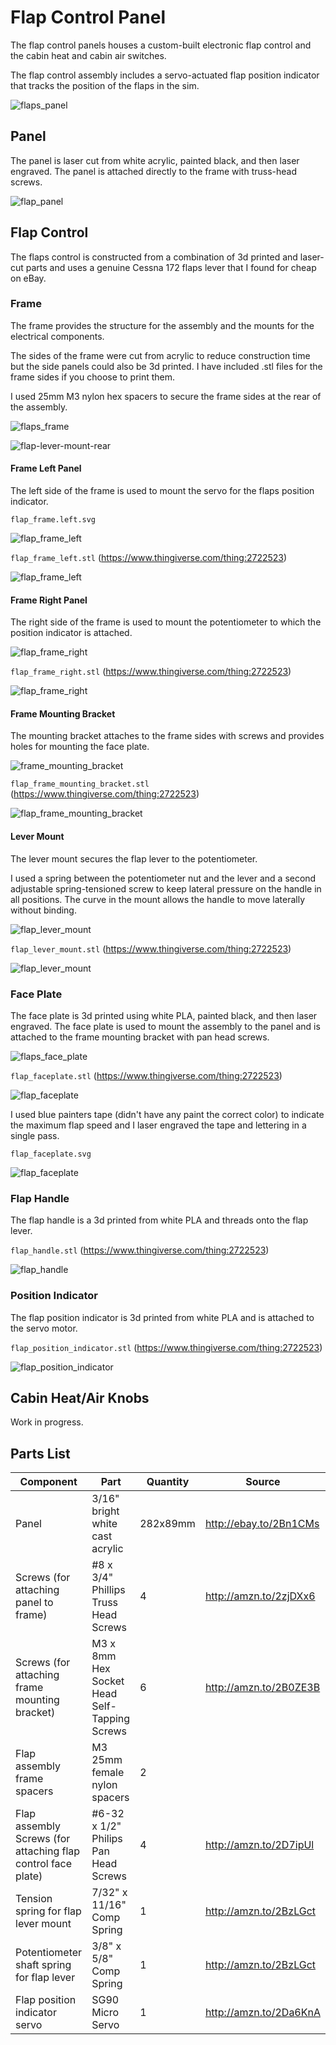 # Flap Control Panel

The flap control panels houses a custom-built electronic flap control and the cabin heat and cabin air switches.

The flap control assembly includes a servo-actuated flap position indicator that tracks the position of the flaps in the sim.

![flaps_panel](images/flaps_panel.jpg)

## Panel

The panel is laser cut from white acrylic, painted black, and then laser engraved. The panel is attached directly to the frame with truss-head screws.

![flap_panel](flap_panel.svg)

## Flap Control

The flaps control is constructed from a combination of 3d printed and laser-cut parts and uses a genuine Cessna 172 flaps lever that I found for cheap on eBay.

### Frame

The frame provides the structure for the assembly and the mounts for the electrical components.

The sides of the frame were cut from acrylic to reduce construction time but the side panels could also be 3d printed. I have included .stl files for the frame sides if you choose to print them. 

I used 25mm M3 nylon hex spacers to secure the frame sides at the rear of the assembly.

![flaps_frame](images/flaps_frame.jpg)

![flap-lever-mount-rear](images/flap-lever-mount-rear.jpg)

#### Frame Left Panel

The left side of the frame is used to mount the servo for the flaps position indicator.

`flap_frame.left.svg`

![flap_frame_left](flap_frame_left.svg)

`flap_frame_left.stl` (https://www.thingiverse.com/thing:2722523)

![flap_frame_left](https://cdn.thingiverse.com/renders/3d/78/b2/d0/64/38217c8ac11dd7c0b040bb87404aada8_preview_featured.jpg)

#### Frame Right Panel

The right side of the frame is used to mount the potentiometer to which the position indicator is attached.

![flap_frame_right](flap_frame_right.svg)

`flap_frame_right.stl` (https://www.thingiverse.com/thing:2722523)

![flap_frame_right](https://cdn.thingiverse.com/renders/14/fb/ab/3b/8a/621ee3263bb3322668392e06a46b8c77_preview_featured.jpg)

#### Frame Mounting Bracket

The mounting bracket attaches to the frame sides with screws and provides holes for mounting the face plate.

![frame_mounting_bracket](images/frame_mounting_bracket.jpg)

`flap_frame_mounting_bracket.stl` (https://www.thingiverse.com/thing:2722523)

![flap_frame_mounting_bracket](https://cdn.thingiverse.com/renders/14/33/bc/09/32/1481a6a28dd1a7367791669bd501afb1_preview_featured.jpg)

#### Lever Mount

The lever mount secures the flap lever to the potentiometer.

I used a spring between the potentiometer nut and the lever and a second adjustable spring-tensioned screw to keep lateral pressure on the handle in all positions. The curve in the mount allows the handle to move laterally without binding.

![flap_lever_mount](images/flap_lever_mount.jpg)

`flap_lever_mount.stl` (https://www.thingiverse.com/thing:2722523)

![flap_lever_mount](https://cdn.thingiverse.com/renders/51/c7/4c/03/06/ed70e91f2c6651211cf98dc2dad79c79_preview_featured.jpg)

### Face Plate

The face plate is 3d printed using white PLA, painted black, and then laser engraved. The face plate is used to mount the assembly to the panel and is attached to the frame mounting bracket with pan head screws.

![flaps_face_plate](images/flaps_face_plate.jpg)

`flap_faceplate.stl` (https://www.thingiverse.com/thing:2722523)

![flap_faceplate](https://cdn.thingiverse.com/renders/ff/c9/55/7f/e7/4c19827c4beaa1f0516fe072094acf4f_preview_featured.jpg)

I used blue painters tape (didn't have any paint the correct color) to indicate the maximum flap speed and I laser engraved the tape and lettering in a single pass.

`flap_faceplate.svg`

![flap_faceplate](flap_faceplate.svg)

### Flap Handle

The flap handle is a 3d printed from white PLA and threads onto the flap lever.

`flap_handle.stl` (https://www.thingiverse.com/thing:2722523)

![flap_handle](https://cdn.thingiverse.com/renders/75/ec/23/f2/10/ca375c817be3c2989422022492f4cd9d_preview_featured.jpg)

### Position Indicator

The flap position indicator is 3d printed from white PLA and is attached to the servo motor.

`flap_position_indicator.stl` (https://www.thingiverse.com/thing:2722523)

![flap_position_indicator](https://cdn.thingiverse.com/renders/8e/03/01/43/b1/db887af09c93a93bba9b7eea1f1b649a_preview_featured.jpg)

## Cabin Heat/Air Knobs

Work in progress.

## Parts List

| Component                                | Part                                     | Quantity | Source                 |
| ---------------------------------------- | ---------------------------------------- | -------- | ---------------------- |
| Panel                                    | 3/16" bright white cast acrylic          | 282x89mm | http://ebay.to/2Bn1CMs |
| Screws (for attaching panel to frame)    | \#8 x 3/4" Phillips Truss Head Screws    | 4        | http://amzn.to/2zjDXx6 |
| Screws (for attaching frame mounting bracket) | M3 x 8mm Hex Socket Head Self-Tapping Screws | 6        | http://amzn.to/2B0ZE3B |
| Flap assembly frame spacers              | M3 25mm female nylon spacers             | 2        |                        |
| Flap assembly Screws (for attaching flap control face plate) | \#6-32 x 1/2" Philips Pan Head Screws    | 4        | http://amzn.to/2D7ipUl |
| Tension spring for flap lever mount      | 7/32" x 11/16" Comp Spring               | 1        | http://amzn.to/2BzLGct |
| Potentiometer shaft spring for flap lever | 3/8" x 5/8" Comp Spring                  | 1        | http://amzn.to/2BzLGct |
| Flap position indicator servo            | SG90 Micro Servo                         | 1        | http://amzn.to/2Da6KnA |